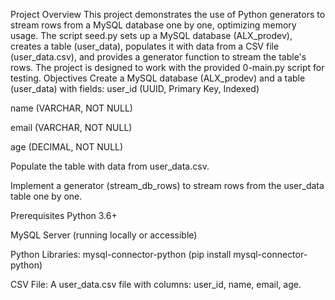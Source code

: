 Project Overview
This project demonstrates the use of Python generators to stream rows from a MySQL database one by one, optimizing memory usage. The script seed.py sets up a MySQL database (ALX_prodev), creates a table (user_data), populates it with data from a CSV file (user_data.csv), and provides a generator function to stream the table's rows. The project is designed to work with the provided 0-main.py script for testing.
Objectives
Create a MySQL database (ALX_prodev) and a table (user_data) with fields:
user_id (UUID, Primary Key, Indexed)

name (VARCHAR, NOT NULL)

email (VARCHAR, NOT NULL)

age (DECIMAL, NOT NULL)

Populate the table with data from user_data.csv.

Implement a generator (stream_db_rows) to stream rows from the user_data table one by one.

Prerequisites
Python 3.6+

MySQL Server (running locally or accessible)

Python Libraries:
mysql-connector-python (pip install mysql-connector-python)

CSV File:
A user_data.csv file with columns: user_id, name, email, age.


